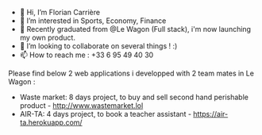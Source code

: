 - 👋 Hi, I’m Florian Carrière
- 👀 I’m interested in Sports, Economy, Finance
- 🌱 Recently graduated from @Le Wagon (Full stack), i'm now launching my own product.
- 💞️ I’m looking to collaborate on several things ! :)
- 📫 How to reach me : +33 6 95 49 40 30

Please find below 2 web applications i developped with 2 team mates in Le Wagon :
- Waste market: 8 days project, to buy and sell second hand perishable product - http://www.wastemarket.lol
- AIR-TA: 4 days project, to book a teacher assistant - https://air-ta.herokuapp.com/ 
